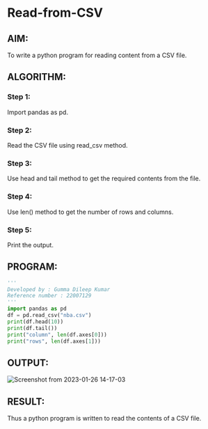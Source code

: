 # Read-from-CSV

## AIM:
To write a python program for reading content from a CSV file.



## ALGORITHM:
### Step 1:
Import pandas as pd.
### Step 2:
Read the CSV file using read_csv method.


### Step 3:
Use head and tail method to get the required contents from the file.
### Step 4:
Use len() method to get the number of rows and columns.
### Step 5:
Print the output.

## PROGRAM:
```python
'''
Developed by : Gumma Dileep Kumar
Reference number : 22007129
'''
import pandas as pd
df = pd.read_csv("nba.csv")
print(df.head(10))
print(df.tail())
print("column", len(df.axes[0]))
print("rows", len(df.axes[1]))
```

## OUTPUT:


![Screenshot from 2023-01-26 14-17-03](https://user-images.githubusercontent.com/118707761/214809630-3a6a80d0-30bf-432a-82f5-ea44b4dc0575.png)

## RESULT:
Thus a python program is written to read the contents of a CSV file.

